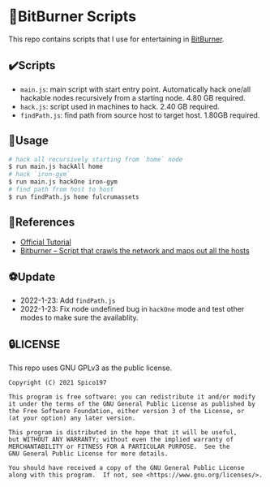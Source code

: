 # 🐋BitBurner Scripts

This repo contains scripts that I use for entertaining in [BitBurner](https://danielyxie.github.io/).

## ✔️Scripts

- `main.js`: main script with start entry point. Automatically hack one/all hackable nodes recursively from a starting node. 4.80 GB required.
- `hack.js`: script used in machines to hack. 2.40 GB required.
- `findPath.js`: find path from source host to target host. 1.80GB required.

## 🚀Usage

```bash
# hack all recursively starting from `home` node
$ run main.js hackAll home
# hack `iron-gym`
$ run main.js hackOne iron-gym
# find path from host to host
$ run findPath.js home fulcrumassets
```

## 📖References

- [Official Tutorial](https://bitburner.readthedocs.io/en/latest/netscript/netscriptjs.html)
- [Bitburner – Script that crawls the network and maps out all the hosts](https://steamlists.com/bitburner-script-that-crawls-the-network-and-maps-out-all-the-hosts/)

## ⚽Update

- 2022-1-23: Add `findPath.js`
- 2022-1-23: Fix node undefined bug in `hackOne` mode and test other modes to make sure the availablity.

## 🔒LICENSE

This repo uses GNU GPLv3 as the public license.

    Copyright (C) 2021 Spico197

    This program is free software: you can redistribute it and/or modify
    it under the terms of the GNU General Public License as published by
    the Free Software Foundation, either version 3 of the License, or
    (at your option) any later version.

    This program is distributed in the hope that it will be useful,
    but WITHOUT ANY WARRANTY; without even the implied warranty of
    MERCHANTABILITY or FITNESS FOR A PARTICULAR PURPOSE.  See the
    GNU General Public License for more details.

    You should have received a copy of the GNU General Public License
    along with this program.  If not, see <https://www.gnu.org/licenses/>.
